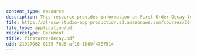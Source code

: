 ```yaml
---
content_type: resource
description: This resource provides information on First Order Decay (of anything).
file: https://ol-ocw-studio-app-production.s3.amazonaws.com/courses/20-180-biological-engineering-programming-spring-2006/21927062023578d6af161b09f4787514_firstorderdecay.pdf
file_type: application/pdf
resourcetype: Document
title: firstorderdecay.pdf
uid: 21927062-0235-78d6-af16-1b09f4787514
---
```

